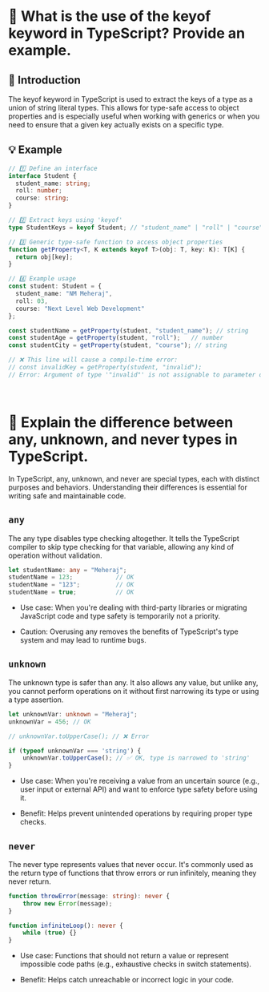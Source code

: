 # 🔑 What is the use of the keyof keyword in TypeScript? Provide an example. 
## 📘 Introduction
The keyof keyword in TypeScript is used to extract the keys of a type as a union of string literal types.
This allows for type-safe access to object properties and is especially useful when working with generics or when you need to ensure that a given key actually exists on a specific type.


## 💡 Example

```ts
// 1️⃣ Define an interface
interface Student {
  student_name: string;
  roll: number;
  course: string;
}

// 2️⃣ Extract keys using 'keyof'
type StudentKeys = keyof Student; // "student_name" | "roll" | "course"

// 3️⃣ Generic type-safe function to access object properties
function getProperty<T, K extends keyof T>(obj: T, key: K): T[K] {
  return obj[key];
}

// 4️⃣ Example usage
const student: Student = {
  student_name: "NM Meheraj",
  roll: 03,
  course: "Next Level Web Development"
};

const studentName = getProperty(student, "student_name"); // string
const studentAge = getProperty(student, "roll");   // number
const studentCity = getProperty(student, "course"); // string

// ❌ This line will cause a compile-time error: 
// const invalidKey = getProperty(student, "invalid"); 
// Error: Argument of type '"invalid"' is not assignable to parameter of type 'keyof Student'
```

</br>

# 🧠 Explain the difference between any, unknown, and never types in TypeScript.

In TypeScript, any, unknown, and never are special types, each with distinct purposes and behaviors. Understanding their differences is essential for writing safe and maintainable code.



## `any`

The any type disables type checking altogether. It tells the TypeScript compiler to skip type checking for that variable, allowing any kind of operation without validation.

```ts
let studentName: any = "Meheraj";
studentName = 123;            // OK
studentName = "123";          // OK
studentName = true;           // OK
```
- Use case: When you're dealing with third-party libraries or migrating JavaScript code and type safety is temporarily not a priority.

- Caution: Overusing any removes the benefits of TypeScript's type system and may lead to runtime bugs.

## `unknown`

The unknown type is safer than any. It also allows any value, but unlike any, you cannot perform operations on it without first narrowing its type or using a type assertion.

```ts
let unknownVar: unknown = "Meheraj";
unknownVar = 456; // OK

// unknownVar.toUpperCase(); // ❌ Error

if (typeof unknownVar === 'string') {
    unknownVar.toUpperCase(); // ✅ OK, type is narrowed to 'string'
}
```
- Use case: When you're receiving a value from an uncertain source (e.g., user input or external API) and want to enforce type safety before using it.

- Benefit: Helps prevent unintended operations by requiring proper type checks.

## `never`

The never type represents values that never occur. It's commonly used as the return type of functions that throw errors or run infinitely, meaning they never return.

```ts
function throwError(message: string): never {
    throw new Error(message);
}

function infiniteLoop(): never {
    while (true) {}
}
```
- Use case: Functions that should not return a value or represent impossible code paths (e.g., exhaustive checks in switch statements).

- Benefit: Helps catch unreachable or incorrect logic in your code.
